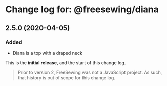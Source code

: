 # Change log for: @freesewing/diana

## 2.5.0 (2020-04-05)

### Added

- Diana is a top with a draped neck

This is the **initial release**, and the start of this change log.

> Prior to version 2, FreeSewing was not a JavaScript project.
> As such, that history is out of scope for this change log.
